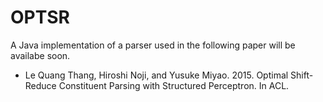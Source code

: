 # OPTSR
A Java implementation of a parser used in the following paper will be availabe soon.

* Le Quang Thang, Hiroshi Noji, and Yusuke Miyao. 2015. Optimal Shift-Reduce Constituent Parsing with Structured Perceptron. In ACL.
